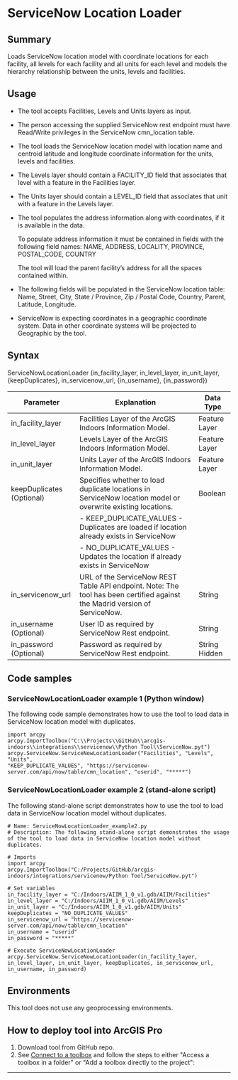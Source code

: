 # ServiceNow Location Loader

## Summary

Loads ServiceNow location model with coordinate locations for each facility, all
levels for each facility and all units for each level and models the hierarchy
relationship between the units, levels and facilities.

## Usage

-   The tool accepts Facilities, Levels and Units layers as input.

-   The person accessing the supplied ServiceNow rest endpoint must have
    Read/Write privileges in the ServiceNow cmn_location table.

-   The tool loads the ServiceNow location model with location name and centroid
    latitude and longitude coordinate information for the units, levels and
    facilities.

-   The Levels layer should contain a FACILITY_ID field that associates that
    level with a feature in the Facilities layer.

-   The Units layer should contain a LEVEL_ID field that associates that unit
    with a feature in the Levels layer.
    
<!---may need to remove the following two bullets or, at minimum modify them since these fields are no longer created in the Indoors model.--->
-   The tool populates the address information along with coordinates, if it is
    available in the data. 
    
    To populate address information it must be contained in fields with the following field names:
    NAME, ADDRESS, LOCALITY, PROVINCE, POSTAL_CODE, COUNTRY
    
    The tool will load the parent facility’s address for all
    the spaces contained within.
    
-   The following fields will be populated in the ServiceNow location table:
    Name, Street, City, State / Province, Zip / Postal Code, Country, Parent,
    Latitude, Longitude. 

-   ServiceNow is expecting coordinates in a geographic coordinate system. Data
    in other coordinate systems will be projected to Geographic by the tool.

## Syntax

ServiceNowLocationLoader (in_facility_layer, in_level_layer, in_unit_layer,
{keepDuplicates}, in_servicenow_url, {in_username}, {in_password})

| Parameter                 | Explanation                                                                                                                | Data Type     |
|---------------------------|----------------------------------------------------------------------------------------------------------------------------|---------------|
| in_facility_layer         | Facilities Layer of the ArcGIS Indoors Information Model.                                                                  | Feature Layer |
| in_level_layer            | Levels Layer of the ArcGIS Indoors Information Model.                                                                      | Feature Layer |
| in_unit_layer             | Units Layer of the ArcGIS Indoors Information Model.                                                                       | Feature Layer |
| keepDuplicates (Optional) | Specifies whether to load duplicate locations in ServiceNow location model or overwrite existing locations.                | Boolean       |
| | - KEEP_DUPLICATE_VALUES - Duplicates are loaded if location already exists in ServiceNow |
| | - NO_DUPLICATE_VALUES - Updates the location if already exists in ServiceNow |
| in_servicenow_url         | URL of the ServiceNow REST Table API endpoint. Note: The tool has been certified against the Madrid version of ServiceNow. | String        |
| in_username (Optional)    | User ID as required by ServiceNow Rest endpoint.                                                                           | String        |
| in_password (Optional)    | Password as required by ServiceNow Rest endpoint.                                                                          | String Hidden |

## Code samples

### ServiceNowLocationLoader example 1 (Python window)

The following code sample demonstrates how to use the tool to load data in
ServiceNow location model with duplicates.

```
import arcpy
arcpy.ImportToolbox("C:\\Projects\\GitHub\\arcgis-indoors\\integrations\\servicenow\\Python Tool\\ServiceNow.pyt")
arcpy.ServiceNow.ServiceNowLocationLoader("Facilities", "Levels", "Units",
"KEEP_DUPLICATE_VALUES", "https://servicenow-server.com/api/now/table/cmn_location", "userid", "*****")
```

### ServiceNowLocationLoader example 2 (stand-alone script)  
The following stand-alone script demonstrates how to use the tool to load data
in ServiceNow location model without duplicates.

```
# Name: ServiceNowLocationLoader_example2.py
# Description: The following stand-alone script demonstrates the usage of the tool to load data in ServiceNow location model without duplicates.

# Imports
import arcpy
arcpy.ImportToolbox("C:/Projects/GitHub/arcgis-indoors/integrations/servicenow/Python Tool/ServiceNow.pyt")

# Set variables
in_facility_layer = "C:/Indoors/AIIM_1_0_v1.gdb/AIIM/Facilities"
in_level_layer = "C:/Indoors/AIIM_1_0_v1.gdb/AIIM/Levels"
in_unit_layer = "C:/Indoors/AIIM_1_0_v1.gdb/AIIM/Units"
keepDuplicates = "NO_DUPLICATE_VALUES"
in_servicenow_url = "https://servicenow-server.com/api/now/table/cmn_location"
in_username = "userid"
in_password = "*****"

# Execute ServiceNowLocationLoader
arcpy.ServiceNow.ServiceNowLocationLoader(in_facility_layer, in_level_layer, in_unit_layer, keepDuplicates, in_servicenow_url, in_username, in_password)
```

## Environments

This tool does not use any geoprocessing environments.

## How to deploy tool into ArcGIS Pro
1. Download tool from GitHub repo.
2. See [Connect to a toolbox](https://pro.arcgis.com/en/pro-app/help/projects/connect-to-a-toolbox.htm) and follow the steps to either "Access a toolbox in a folder" or "Add a toolbox directly to the project":


-----

